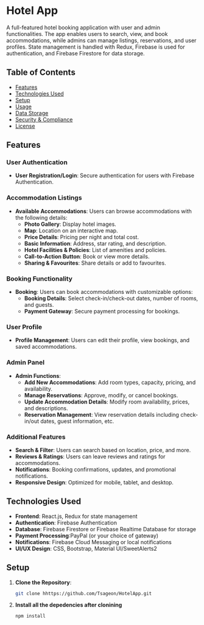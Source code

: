 # Hotel App
A full-featured hotel booking application with user and admin functionalities. The app enables users to search, view, and book accommodations, while admins can manage listings, reservations, and user profiles. State management is handled with Redux, Firebase is used for authentication, and Firebase Firestore for data storage.
## Table of Contents
- [Features](#features)
- [Technologies Used](#technologies-used)
- [Setup](#setup)
- [Usage](#usage)
- [Data Storage](#data-storage)
- [Security & Compliance](#security--compliance)
- [License](#license)
## Features
### User Authentication
- **User Registration/Login**: Secure authentication for users with Firebase Authentication.
### Accommodation Listings
- **Available Accommodations**: Users can browse accommodations with the following details:
  - **Photo Gallery**: Display hotel images.
  - **Map**: Location on an interactive map.
  - **Price Details**: Pricing per night and total cost.
  - **Basic Information**: Address, star rating, and description.
  - **Hotel Facilities & Policies**: List of amenities and policies.
  - **Call-to-Action Button**: Book or view more details.
  - **Sharing & Favourites**: Share details or add to favourites.
### Booking Functionality
- **Booking**: Users can book accommodations with customizable options:
  - **Booking Details**: Select check-in/check-out dates, number of rooms, and guests.
  - **Payment Gateway**: Secure payment processing for bookings.
### User Profile
- **Profile Management**: Users can edit their profile, view bookings, and saved accommodations.
### Admin Panel
- **Admin Functions**:
  - **Add New Accommodations**: Add room types, capacity, pricing, and availability.
  - **Manage Reservations**: Approve, modify, or cancel bookings.
  - **Update Accommodation Details**: Modify room availability, prices, and descriptions.
  - **Reservation Management**: View reservation details including check-in/out dates, guest information, etc.
### Additional Features
- **Search & Filter**: Users can search based on location, price, and more.
- **Reviews & Ratings**: Users can leave reviews and ratings for accommodations.
- **Notifications**: Booking confirmations, updates, and promotional notifications.
- **Responsive Design**: Optimized for mobile, tablet, and desktop.
## Technologies Used
- **Frontend**: React.js, Redux for state management
- **Authentication**: Firebase Authentication
- **Database**: Firebase Firestore or Firebase Realtime Database for storage
- **Payment Processing**:PayPal (or your choice of gateway)
- **Notifications**: Firebase Cloud Messaging or local notifications
- **UI/UX Design**: CSS, Bootstrap, Material UI/SweetAlerts2
## Setup
1. **Clone the Repository**:
   ```bash
   git clone hhttps://github.com/Tsageon/HotelApp.git
   
2. **Install all the depedencies after clonining**
   ```bash
   npm install